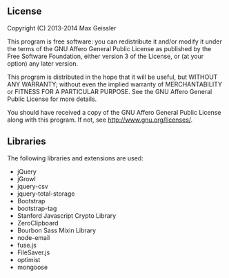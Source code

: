 ## License

Copyright (C) 2013-2014 Max Geissler

This program is free software: you can redistribute it and/or modify
it under the terms of the GNU Affero General Public License as
published by the Free Software Foundation, either version 3 of the
License, or (at your option) any later version.

This program is distributed in the hope that it will be useful,
but WITHOUT ANY WARRANTY; without even the implied warranty of
MERCHANTABILITY or FITNESS FOR A PARTICULAR PURPOSE.  See the
GNU Affero General Public License for more details.

You should have received a copy of the GNU Affero General Public License
along with this program.  If not, see <http://www.gnu.org/licenses/>.


## Libraries

The following libraries and extensions are used:

* jQuery
* jGrowl
* jquery-csv
* jquery-total-storage
* Bootstrap
* bootstrap-tag
* Stanford Javascript Crypto Library
* ZeroClipboard
* Bourbon Sass Mixin Library
* node-email
* fuse.js
* FileSaver.js
* optimist
* mongoose
